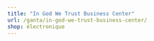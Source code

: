 ```yaml
---
title: "In God We Trust Business Center"
url: /ganta/in-god-we-trust-business-center/
shop: électronique
---
```

